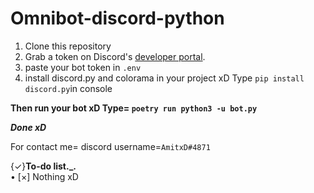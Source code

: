 # Omnibot-discord-python 
1. Clone this repository 
2. Grab a token on Discord's [developer portal](https://discord.com/developers/applications).
3. paste your bot token in ```.env```
4. install discord.py and colorama in your project xD
Type ```pip install discord.py```in console
 
**Then run your bot xD
Type=
```poetry run python3 -u bot.py```**
 
***Done xD***
 
For contact me= discord username=```AmitxD#4871```


{✓}**To-do list._.**    
• [×] Nothing xD 
